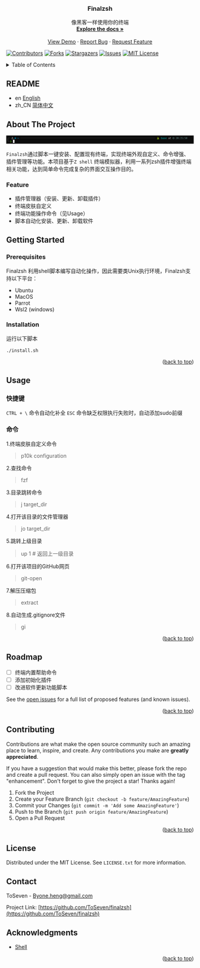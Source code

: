 <a name="readme-top"></a>

<!-- PROJECT LOGO -->
<br />
<div align="center">
  <a href="https://github.com/ToSeven/Finalzsh">
    <!-- <img src="images/logo.png" alt="Logo" width="80" height="80"> -->
  </a>

<h3 align="center">Finalzsh</h3>
  <p align="center">
    像黑客一样使用你的终端
    <br />
    <a href="https://github.com/ToSeven/finalzsh"><strong>Explore the docs »</strong></a>
    <br />
    <br />
    <a href="https://github.com/ToSeven/finalzsh">View Demo</a>
    ·
    <a href="https://github.com/ToSeven/finalzsh/issues">Report Bug</a>
    ·
    <a href="https://github.com/ToSeven/finalzsh/issues">Request Feature</a>
  </p>
</div>

[![Contributors][contributors-shield]][contributors-url]
[![Forks][forks-shield]][forks-url]
[![Stargazers][stars-shield]][stars-url]
[![Issues][issues-shield]][issues-url]
[![MIT License][license-shield]][license-url]



<!-- TABLE OF CONTENTS -->
<details>
  <summary>Table of Contents</summary>
  <ol>
    <li>
      <a href="#about-the-project">About The Project</a>
      <ul>
        <li><a href="#built-with">Built With</a></li>
      </ul>
    </li>
    <li>
      <a href="#getting-started">Getting Started</a>
      <ul>
        <li><a href="#prerequisites">Prerequisites</a></li>
        <li><a href="#installation">Installation</a></li>
      </ul>
    </li>
    <li><a href="#usage">Usage</a></li>
    <li><a href="#roadmap">Roadmap</a></li>
    <li><a href="#contributing">Contributing</a></li>
    <li><a href="#license">License</a></li>
    <li><a href="#contact">Contact</a></li>
    <li><a href="#acknowledgments">Acknowledgments</a></li>
  </ol>
</details>

## README

- en [English](README.md)
- zh_CN [简体中文](README_zh.md)


<!-- ABOUT THE PROJECT -->
## About The Project

[![Product Name Screen Shot][product-screenshot]](./images/screenshot.png)

`Finalzsh`通过脚本一键安装、配置现有终端，实现终端外观自定义、命令增强、插件管理等功能。本项目基于`Z shell` 终端模拟器，利用一系列zsh插件增强终端相关功能，达到简单命令完成复杂的界面交互操作目的。

### Feature
- 插件管理器（安装、更新、卸载插件）
- 终端皮肤自定义
- 终端功能操作命令（见Usage）
- 脚本自动化安装、更新、卸载软件
<!-- GETTING STARTED -->
## Getting Started

### Prerequisites

Finalzsh 利用shell脚本编写自动化操作，因此需要类Unix执行环境，Finalzsh支持以下平台：
 - Ubuntu
 - MacOS
 - Parrot
 - Wsl2 (windows)

### Installation
  运行以下脚本
   ```shell
   ./install.sh
   ```

<p align="right">(<a href="#readme-top">back to top</a>)</p>

<!-- USAGE EXAMPLES -->
## Usage

### 快捷键
`CTRL + \` 命令自动化补全
`ESC` 命令缺乏权限执行失败时，自动添加sudo前缀

### 命令
1.终端皮肤自定义命令
> p10k configuration

2.查找命令 
> fzf

3.目录跳转命令
> j target_dir

4.打开该目录的文件管理器
> jo target_dir

5.跳转上级目录 
> up 1 # 返回上一级目录 

6.打开该项目的GitHub网页
> git-open

7.解压压缩包
> extract

8.自动生成.gitignore文件
>gi 
   


<p align="right">(<a href="#readme-top">back to top</a>)</p>



<!-- ROADMAP -->
## Roadmap

- [ ] 终端内置帮助命令 
- [ ] 添加初始化插件  
- [ ] 改进软件更新功能脚本

See the [open issues](https://github.com/ToSeven/finalzsh/issues) for a full list of proposed features (and known issues).

<p align="right">(<a href="#readme-top">back to top</a>)</p>


<!-- CONTRIBUTING -->
## Contributing

Contributions are what make the open source community such an amazing place to learn, inspire, and create. Any contributions you make are **greatly appreciated**.

If you have a suggestion that would make this better, please fork the repo and create a pull request. You can also simply open an issue with the tag "enhancement".
Don't forget to give the project a star! Thanks again!

1. Fork the Project
2. Create your Feature Branch (`git checkout -b feature/AmazingFeature`)
3. Commit your Changes (`git commit -m 'Add some AmazingFeature'`)
4. Push to the Branch (`git push origin feature/AmazingFeature`)
5. Open a Pull Request

<p align="right">(<a href="#readme-top">back to top</a>)</p>



<!-- LICENSE -->
## License

Distributed under the MIT License. See `LICENSE.txt` for more information.

<!-- CONTACT -->
## Contact

ToSeven - Byone.heng@gmail.com 

Project Link: [https://github.com/ToSeven/finalzsh](https://github.com/ToSeven/finalzsh)


<!-- ACKNOWLEDGMENTS -->
## Acknowledgments

* [Shell]()

<p align="right">(<a href="#readme-top">back to top</a>)</p>



<!-- MARKDOWN LINKS & IMAGES -->
<!-- https://www.markdownguide.org/basic-syntax/#reference-style-links -->
[contributors-shield]: https://img.shields.io/github/contributors/ToSeven/finalzsh.svg?style=for-the-badge
[contributors-url]: https://github.com/ToSeven/finalzsh/graphs/contributors
[forks-shield]: https://img.shields.io/github/forks/ToSeven/finalzsh.svg?style=for-the-badge
[forks-url]: https://github.com/ToSeven/finalzsh/network/members
[stars-shield]: https://img.shields.io/github/stars/ToSeven/finalzsh.svg?style=for-the-badge
[stars-url]: https://github.com/ToSeven/finalzsh/stargazers
[issues-shield]: https://img.shields.io/github/issues/ToSeven/finalzsh.svg?style=for-the-badge
[issues-url]: https://github.com/ToSeven/finalzsh/issues
[license-shield]: https://img.shields.io/github/license/ToSeven/finalzsh.svg?style=for-the-badge
[license-url]: https://github.com/ToSeven/finalzsh/LICENSE.txt
[product-screenshot]: images/screenshot.png
